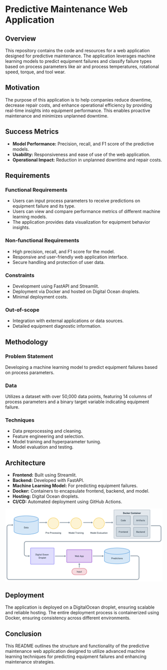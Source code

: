# Predictive Maintenance Web Application

## Overview

This repository contains the code and resources for a web application designed for predictive maintenance. The application leverages machine learning models to predict equipment failures and classify failure types based on process parameters like air and process temperatures, rotational speed, torque, and tool wear.

## Motivation

The purpose of this application is to help companies reduce downtime, decrease repair costs, and enhance operational efficiency by providing real-time insights into equipment performance. This enables proactive maintenance and minimizes unplanned downtime.

## Success Metrics

- **Model Performance:** Precision, recall, and F1 score of the predictive models.
- **Usability:** Responsiveness and ease of use of the web application.
- **Operational Impact:** Reduction in unplanned downtime and repair costs.

## Requirements

### Functional Requirements

- Users can input process parameters to receive predictions on equipment failure and its type.
- Users can view and compare performance metrics of different machine learning models.
- The application provides data visualization for equipment behavior insights.

### Non-functional Requirements

- High precision, recall, and F1 score for the model.
- Responsive and user-friendly web application interface.
- Secure handling and protection of user data.

### Constraints

- Development using FastAPI and Streamlit.
- Deployment via Docker and hosted on Digital Ocean droplets.
- Minimal deployment costs.

### Out-of-scope

- Integration with external applications or data sources.
- Detailed equipment diagnostic information.

## Methodology

### Problem Statement

Developing a machine learning model to predict equipment failures based on process parameters.

### Data

Utilizes a dataset with over 50,000 data points, featuring 14 columns of process parameters and a binary target variable indicating equipment failure.

### Techniques

- Data preprocessing and cleaning.
- Feature engineering and selection.
- Model training and hyperparameter tuning.
- Model evaluation and testing.

## Architecture

- **Frontend:** Built using Streamlit.
- **Backend:** Developed with FastAPI.
- **Machine Learning Model:** For predicting equipment failures.
- **Docker:** Containers to encapsulate frontend, backend, and model.
- **Hosting:** Digital Ocean droplets.
- **CI/CD:** Automated deployment using GitHub Actions.

![Project Pipeline](assets/pipeline.png)

## Deployment

The application is deployed on a DigitalOcean droplet, ensuring scalable and reliable hosting. The entire deployment process is containerized using Docker, ensuring consistency across different environments.

## Conclusion

This README outlines the structure and functionality of the predictive maintenance web application designed to utilize advanced machine learning techniques for predicting equipment failures and enhancing maintenance strategies.
